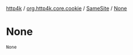 [http4k](../../index.md) / [org.http4k.core.cookie](../index.md) / [SameSite](index.md) / [None](./-none.md)

# None

`None`